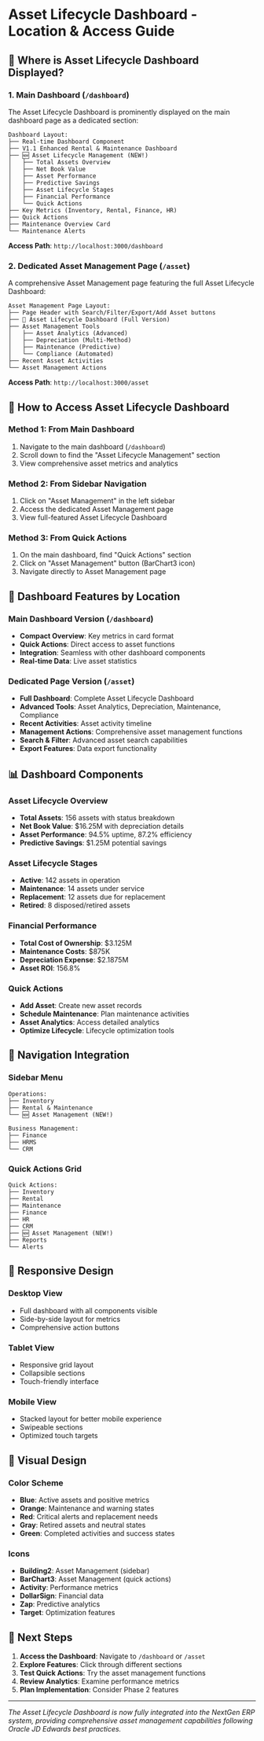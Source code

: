 # Asset Lifecycle Dashboard - Location & Access Guide

## 📍 **Where is Asset Lifecycle Dashboard Displayed?**

### **1. Main Dashboard (`/dashboard`)**
The Asset Lifecycle Dashboard is prominently displayed on the main dashboard page as a dedicated section:

```
Dashboard Layout:
├── Real-time Dashboard Component
├── V1.1 Enhanced Rental & Maintenance Dashboard
├── 🆕 Asset Lifecycle Management (NEW!)
│   ├── Total Assets Overview
│   ├── Net Book Value
│   ├── Asset Performance
│   ├── Predictive Savings
│   ├── Asset Lifecycle Stages
│   ├── Financial Performance
│   └── Quick Actions
├── Key Metrics (Inventory, Rental, Finance, HR)
├── Quick Actions
├── Maintenance Overview Card
└── Maintenance Alerts
```

**Access Path**: `http://localhost:3000/dashboard`

### **2. Dedicated Asset Management Page (`/asset`)**
A comprehensive Asset Management page featuring the full Asset Lifecycle Dashboard:

```
Asset Management Page Layout:
├── Page Header with Search/Filter/Export/Add Asset buttons
├── 🎯 Asset Lifecycle Dashboard (Full Version)
├── Asset Management Tools
│   ├── Asset Analytics (Advanced)
│   ├── Depreciation (Multi-Method)
│   ├── Maintenance (Predictive)
│   └── Compliance (Automated)
├── Recent Asset Activities
└── Asset Management Actions
```

**Access Path**: `http://localhost:3000/asset`

## 🚀 **How to Access Asset Lifecycle Dashboard**

### **Method 1: From Main Dashboard**
1. Navigate to the main dashboard (`/dashboard`)
2. Scroll down to find the "Asset Lifecycle Management" section
3. View comprehensive asset metrics and analytics

### **Method 2: From Sidebar Navigation**
1. Click on "Asset Management" in the left sidebar
2. Access the dedicated Asset Management page
3. View full-featured Asset Lifecycle Dashboard

### **Method 3: From Quick Actions**
1. On the main dashboard, find "Quick Actions" section
2. Click on "Asset Management" button (BarChart3 icon)
3. Navigate directly to Asset Management page

## 🎯 **Dashboard Features by Location**

### **Main Dashboard Version** (`/dashboard`)
- **Compact Overview**: Key metrics in card format
- **Quick Actions**: Direct access to asset functions
- **Integration**: Seamless with other dashboard components
- **Real-time Data**: Live asset statistics

### **Dedicated Page Version** (`/asset`)
- **Full Dashboard**: Complete Asset Lifecycle Dashboard
- **Advanced Tools**: Asset Analytics, Depreciation, Maintenance, Compliance
- **Recent Activities**: Asset activity timeline
- **Management Actions**: Comprehensive asset management functions
- **Search & Filter**: Advanced asset search capabilities
- **Export Features**: Data export functionality

## 📊 **Dashboard Components**

### **Asset Lifecycle Overview**
- **Total Assets**: 156 assets with status breakdown
- **Net Book Value**: $16.25M with depreciation details
- **Asset Performance**: 94.5% uptime, 87.2% efficiency
- **Predictive Savings**: $1.25M potential savings

### **Asset Lifecycle Stages**
- **Active**: 142 assets in operation
- **Maintenance**: 14 assets under service
- **Replacement**: 12 assets due for replacement
- **Retired**: 8 disposed/retired assets

### **Financial Performance**
- **Total Cost of Ownership**: $3.125M
- **Maintenance Costs**: $875K
- **Depreciation Expense**: $2.1875M
- **Asset ROI**: 156.8%

### **Quick Actions**
- **Add Asset**: Create new asset records
- **Schedule Maintenance**: Plan maintenance activities
- **Asset Analytics**: Access detailed analytics
- **Optimize Lifecycle**: Lifecycle optimization tools

## 🔧 **Navigation Integration**

### **Sidebar Menu**
```
Operations:
├── Inventory
├── Rental & Maintenance
└── 🆕 Asset Management (NEW!)

Business Management:
├── Finance
├── HRMS
└── CRM
```

### **Quick Actions Grid**
```
Quick Actions:
├── Inventory
├── Rental
├── Maintenance
├── Finance
├── HR
├── CRM
├── 🆕 Asset Management (NEW!)
├── Reports
└── Alerts
```

## 📱 **Responsive Design**

### **Desktop View**
- Full dashboard with all components visible
- Side-by-side layout for metrics
- Comprehensive action buttons

### **Tablet View**
- Responsive grid layout
- Collapsible sections
- Touch-friendly interface

### **Mobile View**
- Stacked layout for better mobile experience
- Swipeable sections
- Optimized touch targets

## 🎨 **Visual Design**

### **Color Scheme**
- **Blue**: Active assets and positive metrics
- **Orange**: Maintenance and warning states
- **Red**: Critical alerts and replacement needs
- **Gray**: Retired assets and neutral states
- **Green**: Completed activities and success states

### **Icons**
- **Building2**: Asset Management (sidebar)
- **BarChart3**: Asset Management (quick actions)
- **Activity**: Performance metrics
- **DollarSign**: Financial data
- **Zap**: Predictive analytics
- **Target**: Optimization features

## 🚀 **Next Steps**

1. **Access the Dashboard**: Navigate to `/dashboard` or `/asset`
2. **Explore Features**: Click through different sections
3. **Test Quick Actions**: Try the asset management functions
4. **Review Analytics**: Examine performance metrics
5. **Plan Implementation**: Consider Phase 2 features

---

*The Asset Lifecycle Dashboard is now fully integrated into the NextGen ERP system, providing comprehensive asset management capabilities following Oracle JD Edwards best practices.*
